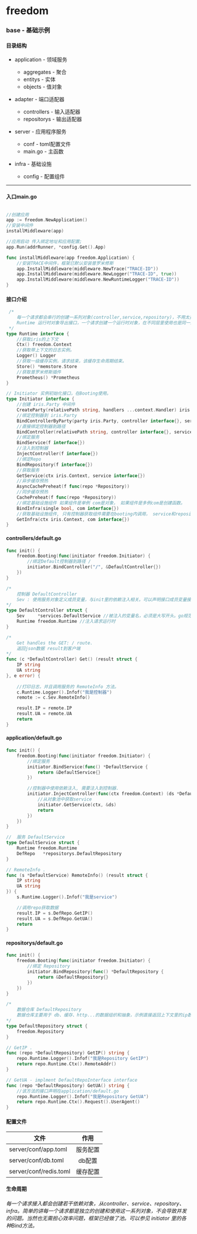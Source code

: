 # freedom
### base - 基础示例

#### 目录结构

- application - 领域服务
    - aggregates - 聚合
    - entitys - 实体
    - objects - 值对象

- adapter - 端口适配器
    - controllers - 输入适配器
    - repositorys - 输出适配器

- server - 应用程序服务
    - conf - toml配置文件
    - main.go - 主函数

- infra - 基础设施
    - config - 配置组件


---
#### 入口main.go
```go

//创建应用
app := freedom.NewApplication()
//安装中间件
installMiddleware(app)

//应用启动 传入绑定地址和应用配置;
app.Run(addrRunner, *config.Get().App)

func installMiddleware(app freedom.Application) {
    //安装TRACE中间件，框架已默认安装普罗米修斯
    app.InstallMiddleware(middleware.NewTrace("TRACE-ID"))
    app.InstallMiddleware(middleware.NewLogger("TRACE-ID", true))
    app.InstallMiddleware(middleware.NewRuntimeLogger("TRACE-ID"))
}
```

#### 接口介绍
```go
 /*
    每一个请求都会串行的创建一系列对象(controller,service,repository)，不用太担心内存问题，因为底层有对象池。
    Runtime 运行时对象导出接口，一个请求创建一个运行时对象，在不同层里使用也是同一实例。
 */
type Runtime interface {
    //获取iris的上下文
    Ctx() freedom.Context
    //获取带上下文的日志实例。
    Logger() Logger
    //获取一级缓存实例，请求结束，该缓存生命周期结束。
    Store() *memstore.Store
    //获取普罗米修斯插件
    Prometheus() *Prometheus
}

// Initiator 实例初始化接口，在Booting使用。
type Initiator interface {
    //创建 iris.Party 中间件
    CreateParty(relativePath string, handlers ...context.Handler) iris.Party
    //绑定控制器到 iris.Party
    BindControllerByParty(party iris.Party, controller interface{}, service ...interface{})
    //直接绑定控制器到路径
    BindController(relativePath string, controller interface{}, service ...interface{})
    //绑定服务
    BindService(f interface{})
    //注入到控制器
    InjectController(f interface{})
    //绑定Repo
    BindRepository(f interface{})
    //获取服务
    GetService(ctx iris.Context, service interface{})
    //异步缓存预热
    AsyncCachePreheat(f func(repo *Repository))
    //同步缓存预热
    CachePreheat(f func(repo *Repository))
    //绑定基础设施组件 如果组件是单例 com是对象， 如果组件是多例com是创建函数。
    BindInfra(single bool, com interface{})
    //获取基础设施组件, 只有控制器获取组件需要在booting内调用， service和repository可直接依赖注入
    GetInfra(ctx iris.Context, com interface{})
}
```

#### controllers/default.go
```go
func init() {
    freedom.Booting(func(initiator freedom.Initiator) {
        //绑定Default控制器到路径 /
        initiator.BindController("/", &DefaultController{})
    })
}

/*
    控制器 DefaultController
    Sev : 使用服务对象定义成员变量，与init里的依赖注入相关。可以声明接口成员变量接收。
*/
type DefaultController struct {
    Sev     *services.DefaultService //被注入的变量名，必须是大写开头。go规范小写变量名，反射是无法注入的。
    Runtime freedom.Runtime //注入请求运行时
}

/* 
    Get handles the GET: / route.
    返回json数据 result到客户端
*/
func (c *DefaultController) Get() (result struct {
    IP string
    UA string
}, e error) {
    
    //打印日志，并且调用服务的 RemoteInfo 方法。
    c.Runtime.Logger().Infof("我是控制器")
    remote := c.Sev.RemoteInfo()

    result.IP = remote.IP
    result.UA = remote.UA
    return
}
```

#### application/default.go
```go
func init() {
    freedom.Booting(func(initiator freedom.Initiator) {
        //绑定服务
        initiator.BindService(func() *DefaultService {
            return &DefaultService{}
        })

        //控制器中使用依赖注入, 需要注入到控制器.
        initiator.InjectController(func(ctx freedom.Context) (ds *DefaultService) {
            //从对象池中获取service
            initiator.GetService(ctx, &ds)
            return
        })
    })
}

//  服务 DefaultService
type DefaultService struct {
    Runtime freedom.Runtime
    DefRepo   *repositorys.DefaultRepository
}

// RemoteInfo .
func (s *DefaultService) RemoteInfo() (result struct {
	IP string
	UA string
}) {
    s.Runtime.Logger().Infof("我是service")

    //调用repo获取数据
    result.IP = s.DefRepo.GetIP()
    result.UA = s.DefRepo.GetUA()
    return
}
```

#### repositorys/default.go
```go
func init() {
    freedom.Booting(func(initiator freedom.Initiator) {
        //绑定 Repository
        initiator.BindRepository(func() *DefaultRepository {
            return &DefaultRepository{}
        })
    })
}

/* 
    数据仓库 DefaultRepository 
    数据仓库主要用于 db、缓存、http...的数据组织和抽象，示例直接返回上下文里的ip数据。
*/
type DefaultRepository struct {
    freedom.Repository
}

// GetIP .
func (repo *DefaultRepository) GetIP() string {
    repo.Runtime.Logger().Infof("我是Repository GetIP")
    return repo.Runtime.Ctx().RemoteAddr()
}

// GetUA - implment DefaultRepoInterface interface
func (repo *DefaultRepository) GetUA() string {
    //该方法的接口声明在application/default.go
    repo.Runtime.Logger().Infof("我是Repository GetUA")
    return repo.Runtime.Ctx().Request().UserAgent()
}  
```

#### 配置文件

|文件 | 作用 |
| ----- | :---: |
|server/conf/app.toml|服务配置|
|server/conf/db.toml|db配置|
|server/conf/redis.toml|缓存配置|

#### 生命周期
###### 每一个请求接入都会创建若干依赖对象，从controller、service、repository、infra。简单的讲每一个请求都是独立的创建和使用这一系列对象，不会导致并发的问题。当然也无需担心效率问题，框架已经做了池。可以参见 initiator 里的各种Bind方法。